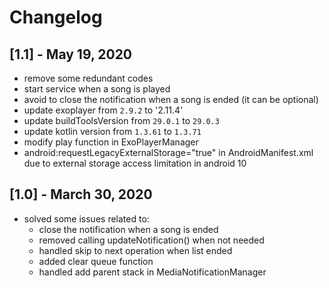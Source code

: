 # Changelog

## [1.1] - May 19, 2020
- remove some redundant codes
- start service when a song is played
- avoid to close the notification when a song is ended (it can be optional)
- update exoplayer from `2.9.2` to '2.11.4'
- update buildToolsVersion from `29.0.1` to `29.0.3`
- update kotlin version from `1.3.61` to `1.3.71`
- modify play function in ExoPlayerManager
- android:requestLegacyExternalStorage="true" in AndroidManifest.xml due to external storage access limitation in android 10


## [1.0] - March 30, 2020
- solved some issues related to:
   - close the notification when a song is ended
   - removed calling updateNotification() when not needed
   - handled skip to next operation when list ended
   - added clear queue function
   - handled add parent stack in MediaNotificationManager
   

